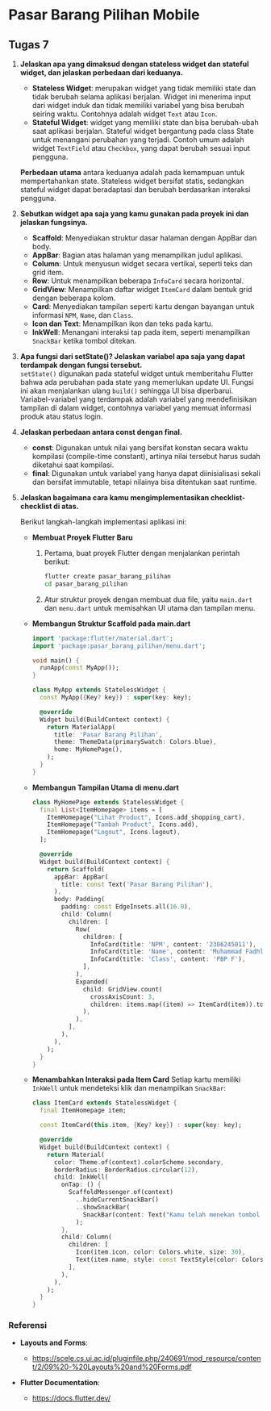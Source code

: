 # Pasar Barang Pilihan Mobile

## Tugas 7

1. **Jelaskan apa yang dimaksud dengan stateless widget dan stateful widget, dan jelaskan perbedaan dari keduanya.**  
   - **Stateless Widget**: merupakan widget yang tidak memiliki state dan tidak berubah selama aplikasi berjalan. Widget ini menerima input dari widget induk dan tidak memiliki variabel yang bisa berubah seiring waktu. Contohnya adalah widget `Text` atau `Icon`.
   - **Stateful Widget**: widget yang memiliki state dan bisa berubah-ubah saat aplikasi berjalan. Stateful widget bergantung pada class State untuk menangani perubahan yang terjadi. Contoh umum adalah widget `TextField` atau `Checkbox`, yang dapat berubah sesuai input pengguna.

   **Perbedaan utama** antara keduanya adalah pada kemampuan untuk mempertahankan state. Stateless widget bersifat statis, sedangkan stateful widget dapat beradaptasi dan berubah berdasarkan interaksi pengguna.

2. **Sebutkan widget apa saja yang kamu gunakan pada proyek ini dan jelaskan fungsinya.**
   - **Scaffold**: Menyediakan struktur dasar halaman dengan AppBar dan body.
   - **AppBar**: Bagian atas halaman yang menampilkan judul aplikasi.
   - **Column**: Untuk menyusun widget secara vertikal, seperti teks dan grid item.
   - **Row**: Untuk menampilkan beberapa `InfoCard` secara horizontal.
   - **GridView**: Menampilkan daftar widget `ItemCard` dalam bentuk grid dengan beberapa kolom.
   - **Card**: Menyediakan tampilan seperti kartu dengan bayangan untuk informasi `NPM`, `Name`, dan `Class`.
   - **Icon dan Text**: Menampilkan ikon dan teks pada kartu.
   - **InkWell**: Menangani interaksi tap pada item, seperti menampilkan `SnackBar` ketika tombol ditekan.

3. **Apa fungsi dari setState()? Jelaskan variabel apa saja yang dapat terdampak dengan fungsi tersebut.**  
   `setState()` digunakan pada stateful widget untuk memberitahu Flutter bahwa ada perubahan pada state yang memerlukan update UI. Fungsi ini akan menjalankan ulang `build()` sehingga UI bisa diperbarui. Variabel-variabel yang terdampak adalah variabel yang mendefinisikan tampilan di dalam widget, contohnya variabel yang memuat informasi produk atau status login.

4. **Jelaskan perbedaan antara const dengan final.**  
   - **const**: Digunakan untuk nilai yang bersifat konstan secara waktu kompilasi (compile-time constant), artinya nilai tersebut harus sudah diketahui saat kompilasi.
   - **final**: Digunakan untuk variabel yang hanya dapat diinisialisasi sekali dan bersifat immutable, tetapi nilainya bisa ditentukan saat runtime.

5. **Jelaskan bagaimana cara kamu mengimplementasikan checklist-checklist di atas.**

   Berikut langkah-langkah implementasi aplikasi ini:

   - **Membuat Proyek Flutter Baru**
     1. Pertama, buat proyek Flutter dengan menjalankan perintah berikut:
        ```bash
        flutter create pasar_barang_pilihan
        cd pasar_barang_pilihan
        ```
     2. Atur struktur proyek dengan membuat dua file, yaitu `main.dart` dan `menu.dart` untuk memisahkan UI utama dan tampilan menu.

   - **Membangun Struktur Scaffold pada main.dart**
     ```dart
     import 'package:flutter/material.dart';
     import 'package:pasar_barang_pilihan/menu.dart';

     void main() {
       runApp(const MyApp());
     }

     class MyApp extends StatelessWidget {
       const MyApp({Key? key}) : super(key: key);

       @override
       Widget build(BuildContext context) {
         return MaterialApp(
           title: 'Pasar Barang Pilihan',
           theme: ThemeData(primarySwatch: Colors.blue),
           home: MyHomePage(),
         );
       }
     }
     ```

   - **Membangun Tampilan Utama di menu.dart**
     ```dart
     class MyHomePage extends StatelessWidget {
       final List<ItemHomepage> items = [
         ItemHomepage("Lihat Product", Icons.add_shopping_cart),
         ItemHomepage("Tambah Product", Icons.add),
         ItemHomepage("Logout", Icons.logout),
       ];

       @override
       Widget build(BuildContext context) {
         return Scaffold(
           appBar: AppBar(
             title: const Text('Pasar Barang Pilihan'),
           ),
           body: Padding(
             padding: const EdgeInsets.all(16.0),
             child: Column(
               children: [
                 Row(
                   children: [
                     InfoCard(title: 'NPM', content: '2306245011'),
                     InfoCard(title: 'Name', content: 'Muhammad Fadhlan Karimuddin'),
                     InfoCard(title: 'Class', content: 'PBP F'),
                   ],
                 ),
                 Expanded(
                   child: GridView.count(
                     crossAxisCount: 3,
                     children: items.map((item) => ItemCard(item)).toList(),
                   ),
                 ),
               ],
             ),
           ),
         );
       }
     }
     ```

   - **Menambahkan Interaksi pada Item Card**
     Setiap kartu memiliki `InkWell` untuk mendeteksi klik dan menampilkan `SnackBar`:
     ```dart
     class ItemCard extends StatelessWidget {
       final ItemHomepage item;

       const ItemCard(this.item, {Key? key}) : super(key: key);

       @override
       Widget build(BuildContext context) {
         return Material(
           color: Theme.of(context).colorScheme.secondary,
           borderRadius: BorderRadius.circular(12),
           child: InkWell(
             onTap: () {
               ScaffoldMessenger.of(context)
                 ..hideCurrentSnackBar()
                 ..showSnackBar(
                   SnackBar(content: Text("Kamu telah menekan tombol ${item.name}"))
                 );
             },
             child: Column(
               children: [
                 Icon(item.icon, color: Colors.white, size: 30),
                 Text(item.name, style: const TextStyle(color: Colors.white)),
               ],
             ),
           ),
         );
       }
     }
     ```

### **Referensi**

- **Layouts and Forms**:

  - https://scele.cs.ui.ac.id/pluginfile.php/240691/mod_resource/content/2/09%20-%20Layouts%20and%20Forms.pdf

- **Flutter Documentation**:

  - https://docs.flutter.dev/